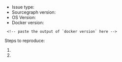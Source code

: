 - Issue type: <!-- bug report, feature request, or question? -->
- Sourcegraph version: <!-- the version of the Docker image or "sourcegraph.com" -->
- OS Version: 
- Docker version:
```
 <!-- paste the output of `docker version` here -->
```

Steps to reproduce:

1. 
2. 
